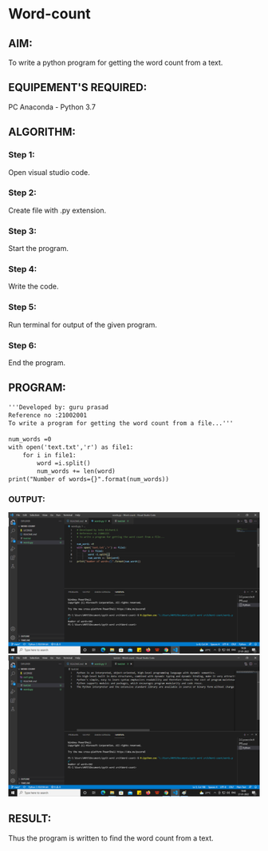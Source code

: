 # Word-count
## AIM:
To write a python program for getting the word count from a text.
## EQUIPEMENT'S REQUIRED: 
PC
Anaconda - Python 3.7
## ALGORITHM: 
### Step 1:
Open visual studio code.

### Step 2:
Create file with .py extension.

### Step 3:
Start the program.

### Step 4:
Write the code.

### Step 5:
Run terminal for output of the given program.

### Step 6:
End the program.


## PROGRAM:
````
'''Developed by: guru prasad
Reference no :21002001
To write a program for getting the word count from a file...'''

num_words =0
with open('text.txt','r') as file1:
    for i in file1:
        word =i.split()
        num_words += len(word)
print("Number of words={}".format(num_words))
````
### OUTPUT:

![git log](out1.png)
![git log](out2.png)



## RESULT:
Thus the program is written to find the word count from a text.
